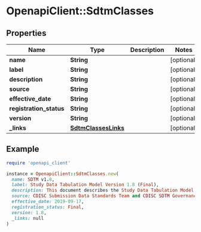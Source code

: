 # OpenapiClient::SdtmClasses

## Properties

| Name | Type | Description | Notes |
| ---- | ---- | ----------- | ----- |
| **name** | **String** |  | [optional] |
| **label** | **String** |  | [optional] |
| **description** | **String** |  | [optional] |
| **source** | **String** |  | [optional] |
| **effective_date** | **String** |  | [optional] |
| **registration_status** | **String** |  | [optional] |
| **version** | **String** |  | [optional] |
| **_links** | [**SdtmClassesLinks**](SdtmClassesLinks.md) |  | [optional] |

## Example

```ruby
require 'openapi_client'

instance = OpenapiClient::SdtmClasses.new(
  name: SDTM v1.8,
  label: Study Data Tabulation Model Version 1.8 (Final),
  description: This document describes the Study Data Tabulation Model (SDTM), which defines a standard structure for study data tabulations.,
  source: CDISC Submission Data Standards Team and CDISC SDTM Governance Committee,
  effective_date: 2019-09-17,
  registration_status: Final,
  version: 1.8,
  _links: null
)
```

